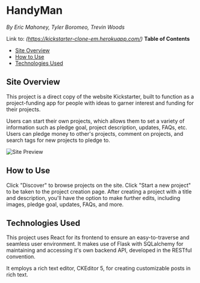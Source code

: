 # HandyMan
*By Eric Mahoney, Tyler Boromeo, Trevin Woods*

Link to: *(https://kickstarter-clone-em.herokuapp.com/)*
**Table of Contents**
* [Site Overview](#site-overview)
* [How to Use](#how-to-use)
* [Technologies Used](#technologies-used)

## Site Overview
This project is a direct copy of the website Kickstarter, built to function as a project-funding app for people with ideas to garner interest and funding for their projects.

Users can start their own projects, which allows them to set a variety of information such as pledge goal, project description, updates, FAQs, etc.
Users can pledge money to other's projects, comment on projects, and search tags for new projects to pledge to.

![Site Preview](https://cdn.discordapp.com/attachments/841133997501317161/928286502390206516/unknown.png)

## How to Use
Click "Discover" to browse projects on the site.
Click "Start a new project" to be taken to the project creation page.
After creating a project with a title and description, you'll have the option to make further edits, including images, pledge goal, updates, FAQs, and more.

## Technologies Used
This project uses React for its frontend to ensure an easy-to-traverse and seamless user environment.  It makes use of Flask with SQLalchemy for maintaining and accessing it's own backend API, developed in the RESTful convention.

It employs a rich text editor, CKEditor 5, for creating customizable posts in rich text.
